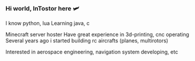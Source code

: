 ### Hi world, InTostor here 🛩

I know python, lua
Learning java, c

Minecraft server hoster
Have great experience in 3d-printing, cnc operating
Several years ago i started building rc aircrafts (planes, multirotors)

Interested in aerospace engineering, navigation system developing, etc
